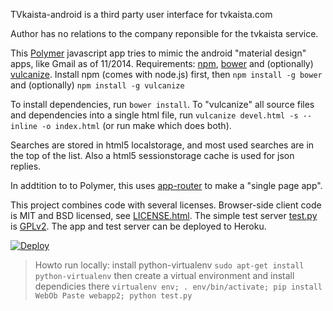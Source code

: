 TVkaista-android is a third party user interface for tvkaista.com

Author has no relations to the company reponsible for the tvkaista service.

This [Polymer](https://www.polymer-project.org) javascript app tries to mimic
the android "material design" apps, like Gmail as of 11/2014.  Requirements:
[npm](http://npmjs.org), [bower](http://bower.io/) and (optionally)
[vulcanize](https://www.polymer-project.org/articles/concatenating-web-components.html).
Install npm (comes with node.js) first, then `npm install -g bower` and (optionally)
`npm install -g vulcanize` 

To install dependencies, run `bower install`. To "vulcanize" all source files
and dependencies into a single html file, run `vulcanize devel.html -s --inline
-o index.html` (or run make which does both).

Searches are stored in html5 localstorage, and most used searches are in the
top of the list. Also a html5 sessionstorage cache is used for json replies.

In addtition to to Polymer, this uses
[app-router](https://github.com/erikringsmuth/app-router) to make a "single page app".

This project combines code with several licenses. Browser-side client code is
MIT and BSD licensed, see [LICENSE.html](LICENSE.html). The simple test server [test.py](test.py) is
[GPLv2](LICENSE.GPLv2.txt). The app and test server can be deployed to Heroku.

[![Deploy](https://www.herokucdn.com/deploy/button.png)](https://heroku.com/deploy)

> Howto run locally: install python-virtualenv ```sudo apt-get install python-virtualenv```
> then create a virtual environment and install dependicies there
> ```virtualenv env; . env/bin/activate; pip install WebOb Paste webapp2; python test.py```
